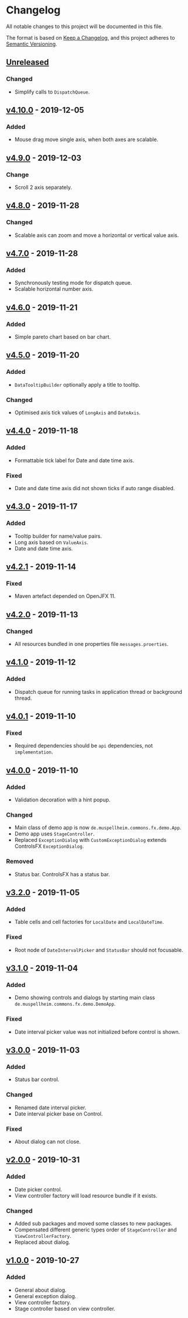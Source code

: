 # Changelog

All notable changes to this project will be documented in this file.

The format is based on [Keep a Changelog](https://keepachangelog.com/en/1.0.0/),
and this project adheres to [Semantic Versioning](https://semver.org/spec/v2.0.0.html).

## [Unreleased]

### Changed

*   Simplify calls to `DispatchQueue`.

## [v4.10.0] - 2019-12-05

### Added

*   Mouse drag move single axis, when both axes are scalable.

## [v4.9.0] - 2019-12-03

### Change

*   Scroll 2 axis separately.

## [v4.8.0] - 2019-11-28

### Changed

*   Scalable axis can zoom and move a horizontal or vertical value axis. 

## [v4.7.0] - 2019-11-28

### Added

*   Synchronously testing mode for dispatch queue.
*   Scalable horizontal number axis.  

## [v4.6.0] - 2019-11-21

### Added

*   Simple pareto chart based on bar chart. 

## [v4.5.0] - 2019-11-20

### Added

*   `DataTooltipBuilder` optionally apply a title to tooltip.

### Changed

*   Optimised axis tick values of `LongAxis` and `DateAxis`.

## [v4.4.0] - 2019-11-18

### Added

*   Formattable tick label for Date and date time axis.  

### Fixed

*   Date and date time axis did not shown ticks if auto range disabled.

## [v4.3.0] - 2019-11-17

### Added

*   Tooltip builder for name/value pairs.
*   Long axis based on `ValueAxis`.
*   Date and date time axis.

## [v4.2.1] - 2019-11-14

### Fixed

*   Maven artefact depended on OpenJFX 11.

## [v4.2.0] - 2019-11-13

### Changed

*   All resources bundled in one properties file `messages.proerties`.

## [v4.1.0] - 2019-11-12

### Added

*   Dispatch queue for running tasks in application thread or background thread. 

## [v4.0.1] - 2019-11-10

### Fixed

*   Required dependencies should be `api` dependencies, not `implementation`.

## [v4.0.0] - 2019-11-10

### Added

*   Validation decoration with a hint popup.

### Changed

*   Main class of demo app is now `de.muspellheim.commons.fx.demo.App`. 
*   Demo app uses `StageController`. 
*   Replaced `ExceptionDialog` with `CustomExceptionDialog` extends ControlsFX
    `ExceptionDialog`.

### Removed

*   Status bar. ControlsFX has a status bar.

## [v3.2.0] - 2019-11-05

### Added

*   Table cells and cell factories for `LocalDate` and `LocalDateTime`.

### Fixed

*   Root node of `DateIntervalPicker` and `StatusBar` should not focusable.

## [v3.1.0] - 2019-11-04

### Added

*   Demo showing controls and dialogs by starting main class
    `de.muspellheim.commons.fx.demo.DemoApp`.

### Fixed

*   Date interval picker value was not initialized before control is shown.

## [v3.0.0] - 2019-11-03

### Added

*   Status bar control.

### Changed

*   Renamed date interval picker.
*   Date interval picker base on Control.

### Fixed

*   About dialog can not close.

## [v2.0.0] - 2019-10-31

### Added

*   Date picker control.
*   View controller factory will load resource bundle if it exists.

### Changed

*   Added sub packages and moved some classes to new packages.
*   Compensated different generic types order of `StageController` and
    `ViewControllerFactory`.
*   Replaced about dialog.

## [v1.0.0] - 2019-10-27

### Added

*   General about dialog.
*   General exception dialog.
*   View controller factory.
*   Stage controller based on view controller.


[Unreleased]: https://github.com/falkoschumann/java-muspellheim-commons-fx/compare/v4.10.0...HEAD
[v4.10.0]: https://github.com/falkoschumann/java-muspellheim-commons-fx/compare/v4.9.0...v4.10.0
[v4.9.0]: https://github.com/falkoschumann/java-muspellheim-commons-fx/compare/v4.8.0...v4.9.0
[v4.8.0]: https://github.com/falkoschumann/java-muspellheim-commons-fx/compare/v4.7.0...v4.8.0
[v4.7.0]: https://github.com/falkoschumann/java-muspellheim-commons-fx/compare/v4.6.0...v4.7.0
[v4.6.0]: https://github.com/falkoschumann/java-muspellheim-commons-fx/compare/v4.5.0...v4.6.0
[v4.5.0]: https://github.com/falkoschumann/java-muspellheim-commons-fx/compare/v4.4.0...v4.5.0
[v4.4.0]: https://github.com/falkoschumann/java-muspellheim-commons-fx/compare/v4.3.0...v4.4.0
[v4.3.0]: https://github.com/falkoschumann/java-muspellheim-commons-fx/compare/v4.2.1...v4.3.0
[v4.2.1]: https://github.com/falkoschumann/java-muspellheim-commons-fx/compare/v4.2.0...v4.2.1
[v4.2.0]: https://github.com/falkoschumann/java-muspellheim-commons-fx/compare/v4.1.0...v4.2.0
[v4.1.0]: https://github.com/falkoschumann/java-muspellheim-commons-fx/compare/v4.0.1...v4.1.0
[v4.0.1]: https://github.com/falkoschumann/java-muspellheim-commons-fx/compare/v4.0.0...v4.0.1
[v4.0.0]: https://github.com/falkoschumann/java-muspellheim-commons-fx/compare/v3.2.0...v4.0.0
[v3.2.0]: https://github.com/falkoschumann/java-muspellheim-commons-fx/compare/v3.1.0...v3.2.0
[v3.1.0]: https://github.com/falkoschumann/java-muspellheim-commons-fx/compare/v3.0.0...v3.1.0
[v3.0.0]: https://github.com/falkoschumann/java-muspellheim-commons-fx/compare/v2.0.0...v3.0.0
[v2.0.0]: https://github.com/falkoschumann/java-muspellheim-commons-fx/compare/v1.0.0...v2.0.0
[v1.0.0]: https://github.com/falkoschumann/java-muspellheim-commons-fx/tree/v1.0.0
